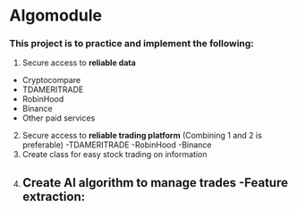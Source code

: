 # Algomodule
### This project is to practice and implement the following:

1. Secure access to **reliable data**

  * Cryptocompare
  * TDAMERITRADE 
  * RobinHood
  * Binance
  * Other paid services
  
2. Secure access to **reliable trading platform** (Combining 1 and 2 is preferable)
  -TDAMERITRADE 
  -RobinHood
  -Binance
3. Create class for easy stock trading on information
4. Create AI algorithm to manage trades
  -Feature extraction:
    -

